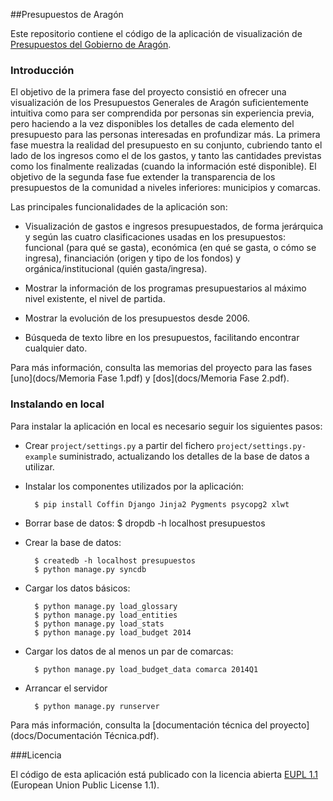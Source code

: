 ##Presupuestos de Aragón

Este repositorio contiene el código de la aplicación de visualización de [Presupuestos del Gobierno de Aragón][1].

### Introducción
El objetivo de la primera fase del proyecto consistió en ofrecer una visualización de los Presupuestos Generales de Aragón suficientemente intuitiva como para ser comprendida por personas sin experiencia previa, pero haciendo a la vez disponibles los detalles de cada elemento del presupuesto para las personas interesadas en profundizar más. La primera fase muestra la realidad del presupuesto en su conjunto, cubriendo tanto el lado de los ingresos como el de los gastos, y tanto las cantidades previstas como los finalmente realizadas (cuando la información esté disponible). El objetivo de la segunda fase fue extender la transparencia de los presupuestos de la comunidad a niveles inferiores: municipios y comarcas.Las principales funcionalidades de la aplicación son: * Visualización de gastos e ingresos presupuestados, de forma jerárquica y según las cuatro clasificaciones usadas en los presupuestos: funcional (para qué se gasta), económica (en qué se gasta, o cómo se ingresa), financiación (origen y tipo de los fondos) y orgánica/institucional (quién gasta/ingresa).
 * Mostrar la información de los programas presupuestarios al máximo nivel existente, el nivel de partida.
 * Mostrar la evolución de los presupuestos desde 2006.
 * Búsqueda de texto libre en los presupuestos, facilitando encontrar cualquier dato.
Para más información, consulta las memorias del proyecto para las fases [uno](docs/Memoria Fase 1.pdf) y [dos](docs/Memoria Fase 2.pdf).
[1]: http://presupuesto.aragon.es

### Instalando en local

Para instalar la aplicación en local es necesario seguir los siguientes pasos:

* Crear `project/settings.py` a partir del fichero `project/settings.py-example` suministrado, actualizando los detalles de la base de datos a utilizar.

* Instalar los componentes utilizados por la aplicación:

        $ pip install Coffin Django Jinja2 Pygments psycopg2 xlwt
        
* Borrar base de datos:
        $ dropdb -h localhost presupuestos

* Crear la base de datos:

        $ createdb -h localhost presupuestos
        $ python manage.py syncdb

* Cargar los datos básicos:

        $ python manage.py load_glossary
        $ python manage.py load_entities
        $ python manage.py load_stats
        $ python manage.py load_budget 2014

* Cargar los datos de al menos un par de comarcas:

        $ python manage.py load_budget_data comarca 2014Q1

* Arrancar el servidor

        $ python manage.py runserver

Para más información, consulta la [documentación técnica del proyecto](docs/Documentación Técnica.pdf).
###Licencia

El código de esta aplicación está publicado con la licencia abierta [EUPL 1.1][2] (European Union Public License 1.1).

[2]: https://joinup.ec.europa.eu/software/page/eupl